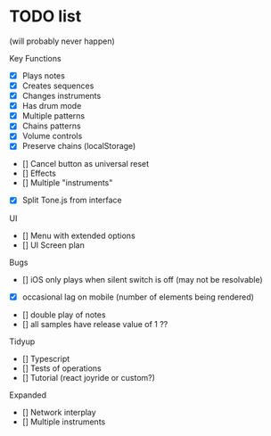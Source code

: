 # TODO list

(will probably never happen)

Key Functions

- [x] Plays notes
- [x] Creates sequences
- [x] Changes instruments
- [x] Has drum mode
- [x] Multiple patterns
- [x] Chains patterns
- [x] Volume controls
- [x] Preserve chains (localStorage)
- [] Cancel button as universal reset
- [] Effects
- [] Multiple "instruments"
- [x] Split Tone.js from interface

UI

- [] Menu with extended options
- [] UI Screen plan

Bugs

- [] iOS only plays when silent switch is off (may not be resolvable)
- [x] occasional lag on mobile (number of elements being rendered)
- [] double play of notes
- [] all samples have release value of 1 ??

Tidyup

- [] Typescript
- [] Tests of operations
- [] Tutorial (react joyride or custom?)

Expanded

- [] Network interplay
- [] Multiple instruments
